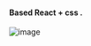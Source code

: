 #### Based React + css .

![image](https://uploads.codesandbox.io/uploads/user/e68b7f5d-1c21-4f4e-a01d-e0ed7f9df8e9/ClOX-example.png)
